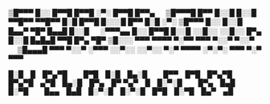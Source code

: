  
▒█▀▀▀ █░░ █▀▀█ █▀▀█ ░▀░ █▀▀█ █▀▀▄ 　 ▒█▀▀▀█ █▀▀ █░░█ █░░█ ▀▀█▀▀ ▀▀█▀▀ █░█ █▀▀█ █░░░█ █▀▀ █░█ ░▀░
▒█▀▀▀ █░░ █░░█ █▄▄▀ ▀█▀ █▄▄█ █░░█ 　 ░▀▀▀▄▄ █░░ █▀▀█ █░░█ ░░█░░ ░░█░░ █▀▄ █░░█ █▄█▄█ ▀▀█ █▀▄ ▀█▀
▒█░░░ ▀▀▀ ▀▀▀▀ ▀░▀▀ ▀▀▀ ▀░░▀ ▀░░▀ 　 ▒█▄▄▄█ ▀▀▀ ▀░░▀ ░▀▀▀ ░░▀░░ ░░▀░░ ▀░▀ ▀▀▀▀ ░▀░▀░ ▀▀▀ ▀░▀ ▀▀▀

█░█ █ █▀▄▀█   █▀█ █░█ █▄░█   █▀▀ █▀█ █▀▄▀█ █▀▄▀█ ▄▀█ █▄░█ █▀▄ █▀
▀▄▀ █ █░▀░█   █▀▄ █▄█ █░▀█   █▄▄ █▄█ █░▀░█ █░▀░█ █▀█ █░▀█ █▄▀ ▄█
